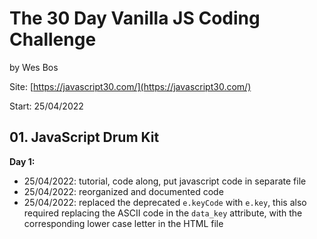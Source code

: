 # The 30 Day Vanilla JS Coding Challenge

by Wes Bos

Site: [https://javascript30.com/](https://javascript30.com/)

Start: 25/04/2022

## 01. JavaScript Drum Kit

**Day 1:**

- 25/04/2022: tutorial, code along, put javascript code in separate file
- 25/04/2022: reorganized and documented code
- 25/04/2022: replaced the deprecated `e.keyCode` with `e.key`, this also required replacing the ASCII code in the `data_key` attribute, with the corresponding lower case letter in the HTML file
